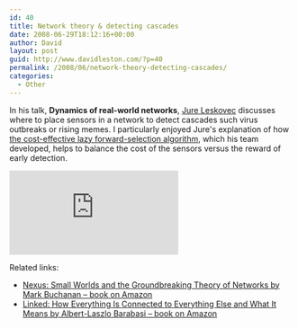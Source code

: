 ```yaml
---
id: 40
title: Network theory & detecting cascades
date: 2008-06-29T18:12:16+00:00
author: David
layout: post
guid: http://www.davidleston.com/?p=40
permalink: /2008/06/network-theory-detecting-cascades/
categories:
  - Other
---
```

In his talk, **Dynamics of real-world networks**, [Jure Leskovec](http://www.cs.cmu.edu/~jure/ "PhD candidate in the Machine Learning Department, School of Computer Science at Carnegie Mellon University, undergraduate in  Computer Science at  University of Ljubljana, Slovenia") discusses where to place sensors in a network to detect cascades such virus outbreaks or rising memes. I particularly enjoyed Jure's explanation of how [the cost-effective lazy forward-selection algorithm](http://www.scribd.com/doc/424343/Costeffective-Outbreak-Detection-in-Networks "Cost-effective Outbreak Detection in Networks "), which his team developed, helps to balance the cost of the sensors versus the reward of early detection.

<iframe src="https://www.youtube.com/embed/5AxNTJ3Yesk" frameborder="0" allowfullscreen></iframe>

Related links:

  * [Nexus: Small Worlds and the Groundbreaking Theory of Networks by Mark Buchanan &#8211; book on Amazon](http://www.amazon.com/gp/product/0393324427?ie=UTF8&tag=davidleston-20&linkCode=as2&camp=1789&creative=9325&creativeASIN=0393324427 "Statistically improbable phrases found in this book: aristocratic kind, ordered network, preferential attachment, weak ties, river network")
  * [Linked: How Everything Is Connected to Everything Else and What It Means by Albert-Laszlo Barabasi &#8211; book on Amazon](http://www.amazon.com/gp/product/0452284392?ie=UTF8&tag=davidleston-20&linkCode=as2&camp=1789&creative=9325&creativeASIN=0452284392 "Statistically improbable phrases found in this book: topological robustness, clustering coefficient, preferential attachment, cascading failures, epidemic threshold, protein interaction network, network thinking, collaboration networks")